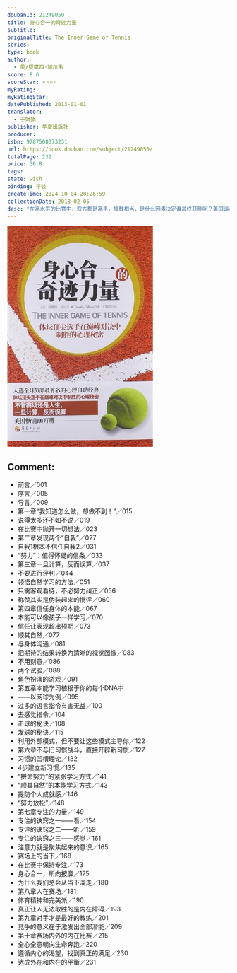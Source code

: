 ```yaml
---
doubanId: 21249050
title: 身心合一的奇迹力量
subTitle: 
originalTitle: The Inner Game of Tennis
series: 
type: book
author: 
  - 美/提摩西·加尔韦
score: 8.6
scoreStar: ⭐⭐⭐⭐
myRating: 
myRatingStar: 
datePublished: 2013-01-01
translator: 
  - 于娟娟
publisher: 华夏出版社
producer: 
isbn: 9787508073231
url: https://book.douban.com/subject/21249050/
totalPage: 232
price: 36.8
tags: 
state: wish
binding: 平装
createTime: 2024-10-04 20:26:59
collectionDate: 2018-02-05
desc: "在高水平的比赛中，双方都是高手，旗鼓相当，是什么因素决定谁最终获胜呢？美国运动心理学第一人、教练技术的先驱提摩西·加尔韦，30年来致力于探索体坛顶尖选手最终制胜的心理秘密。他发现，赛场上的选手在进行激烈的外在比赛时，内心还进行着一场内在比赛，内在比赛要克服的目标，就是心中的负面心理习惯，正是这些习惯让选手与胜利失之交臂。心魔才是取胜最大的障碍。要想赢得比赛，秘诀就是不要过于执念，如果选手能够克服内在障碍，身心合一，就会产生真正的求胜欲望，释放出全部能量，实现惊人的突破。提摩西•加尔韦据此发展出一整套赢得内在比赛的诀窍。本书不仅适合教练员、运动员，更适合那些希望在人生中不断获得突破和成长的人们。提摩西•加尔韦，美国运动心理学第一人，教练技术的先驱，他将运动场上的教练方式转移到企业管理和人生规划上来，通过改善被教练者心智模式，来发挥其潜能和提升效率。他为可口可乐、IBM、AT&T等许多著名公司提供教练支持。他写作了“内在游戏”系列畅销书，其中《身心合一的奇迹力量》入选全球50部心灵励志经典。"
---
```


![image](99.Attachments/Files/s26096777.jpg)

Comment: 
---



  - 前言／001
  - 序言／005
  - 导言／009
  - 第一章“我知道怎么做，却做不到！”／015
  - 说得太多还不如不说／019
  - 在比赛中抛开一切想法／023
  - 第二章发现两个“自我”／027
  - 自我1根本不信任自我2／031
  - “努力”：值得怀疑的信条／033
  - 第三章一旦计算，反而误算／037
  - 不要进行评判／044
  - 领悟自然学习的方法／051
  - 只需客观看待，不必努力纠正／056
  - 称赞其实是伪装起来的批评／060
  - 第四章信任身体的本能／067
  - 本能可以像孩子一样学习／070
  - 信任让表现超出预期／073
  - 顺其自然／077
  - 与身体沟通／081
  - 把期待的结果转换为清晰的视觉图像／083
  - 不用刻意／086
  - 两个试验／088
  - 角色扮演的游戏／091
  - 第五章本能学习植根于你的每个DNA中
  - ——以网球为例／095
  - 过多的语言指令有害无益／100
  - 去感觉指令／104
  - 击球的秘诀／108
  - 发球的秘诀／115
  - 利用外部模式，但不要让这些模式主导你／122
  - 第六章不与旧习惯战斗，直接开辟新习惯／127
  - 习惯的凹槽理论／132
  - 4步建立新习惯／135
  - “拼命努力”的紧张学习方式／141
  - “顺其自然”的本能学习方式／143
  - 提防个人成就感／146
  - “努力放松”／148
  - 第七章专注的力量／149
  - 专注的诀窍之一——看／154
  - 专注的诀窍之二——听／159
  - 专注的诀窍之三——感觉／161
  - 注意力就是聚焦起来的意识／165
  - 赛场上的当下／168
  - 在比赛中保持专注／173
  - 身心合一，所向披靡／175
  - 为什么我们总会从当下溜走／180
  - 第八章人在赛场／181
  - 体育精神和完美派／190
  - 真正让人无法取胜的是内在障碍／193
  - 第九章对手才是最好的教练／201
  - 竞争的意义在于激发出全部潜能／209
  - 第十章赛场内外的内在比赛／215
  - 全心全意朝向生命奔跑／220
  - 遵循内心的渴望，找到真正的满足／230
  - 达成外在和内在的平衡／231
